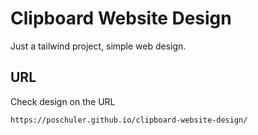 # Clipboard Website Design

Just a tailwind project, simple web design.

## URL

Check design on the URL

```bash
https://poschuler.github.io/clipboard-website-design/
```